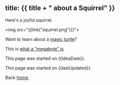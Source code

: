 title: {{ title + " about a Squirrel" }}
---

Here's a joyful squirrel.

<img src="{{link("squirrel.png")}}">

Want to learn about a [magic turtle]({{link("magic-turtle")}})?

This is [what a "megabyte" is]({{link("just_a_test")}}).

This page was started on {{ideaDate}}.

This page was started on {{lastUpdated}}.

Back [home](..).
